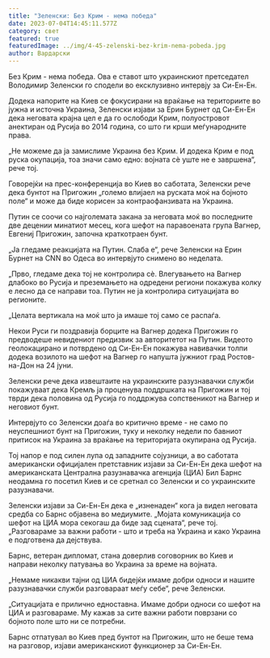 ```yaml
---
title: "Зеленски: Без Крим - нема победа"
date: 2023-07-04T14:45:11.577Z
category: свет
featured: true
featuredImage: ../img/4-45-zelenski-bez-krim-nema-pobeda.jpg
author: Вардарски
---
```

Без Крим - нема победа. Ова е ставот што украинскиот претседател Володимир Зеленски го сподели во ексклузивно интервју за Си-Ен-Ен.

Додека напорите на Киев се фокусирани на враќање на териториите во јужна и источна Украина, Зеленски изјави за Ерин Бурнет од Си-Ен-Ен дека неговата крајна цел е да го ослободи Крим, полуостровот анектиран од Русија во 2014 година, со што ги крши меѓународните права.

„Не можеме да ја замислиме Украина без Крим. И додека Крим е под руска окупација, тоа значи само едно: војната сè уште не е завршена“, рече тој.

Говорејќи на прес-конференција во Киев во саботата, Зеленски рече дека бунтот на Пригожин „големо влијаел на руската моќ на бојното поле“ и може да биде корисен за контраофанзивата на Украина.

Путин се соочи со најголемата закана за неговата моќ во последните две децении минатиот месец, кога шефот на паравоената група Вагнер, Евгениј Пригожин, започна краткотраен бунт.

„Ја гледаме реакцијата на Путин. Слаба е“, рече Зеленски на Ерин Бурнет на CNN во Одеса во интервјуто снимено во неделата.

„Прво, гледаме дека тој не контролира сè. Влегувањето на Вагнер длабоко во Русија и преземањето на одредени региони покажува колку е лесно да се направи тоа. Путин не ја контролира ситуацијата во регионите.

„Целата вертикала на моќ што ја имаше тој само се распаѓа.

Некои Руси ги поздравија борците на Вагнер додека Пригожин го предводеше невидениот предизвик за авторитетот на Путин. Видеото геолокацирано и потврдено од Си-Ен-Ен покажува навивачки толпи додека возилото на шефот на Вагнер го напушта јужниот град Ростов-на-Дон на 24 јуни.

Зеленски рече дека извештаите на украинските разузнавачки служби покажуваат дека Кремљ ја проценува поддршката на Пригожин и тој тврди дека половина од Русија го поддржува сопственикот на Вагнер и неговиот бунт.

Интервјуто со Зеленски доаѓа во критично време - не само по неуспешниот бунт на Пригожин, туку и неколку недели по бавниот притисок на Украина за враќање на територијата окупирана од Русија.

Тој напор е под силен лупа од западните сојузници, а во саботата американски официјален претставник изјави за Си-Ен-Ен дека шефот на американската Централна разузнавачка агенција (ЦИА) Бил Барнс неодамна го посетил Киев и се сретнал со Зеленски и со украинските разузнавачи.

Зеленски изјави за Си-Ен-Ен дека е „изненаден“ кога ја видел неговата средба со Барнс објавена во медиумите. „Мојата комуникација со шефот на ЦИА мора секогаш да биде зад сцената“, рече тој. „Разговараме за важни работи - што и треба на Украина и како Украина е подготвена да дејствува.

Барнс, ветеран дипломат, стана доверлив соговорник во Киев и направи неколку патувања во Украина за време на војната.

„Немаме никакви тајни од ЦИА бидејќи имаме добри односи и нашите разузнавачки служби разговараат меѓу себе“, рече Зеленски.

„Ситуацијата е прилично едноставна. Имаме добри односи со шефот на ЦИА и разговараме. Му кажав за сите важни работи поврзани со бојното поле што ни се потребни.

Барнс отпатувал во Киев пред бунтот на Пригожин, што не беше тема на разговор, изјави американскиот функционер за Си-Ен-Ен.